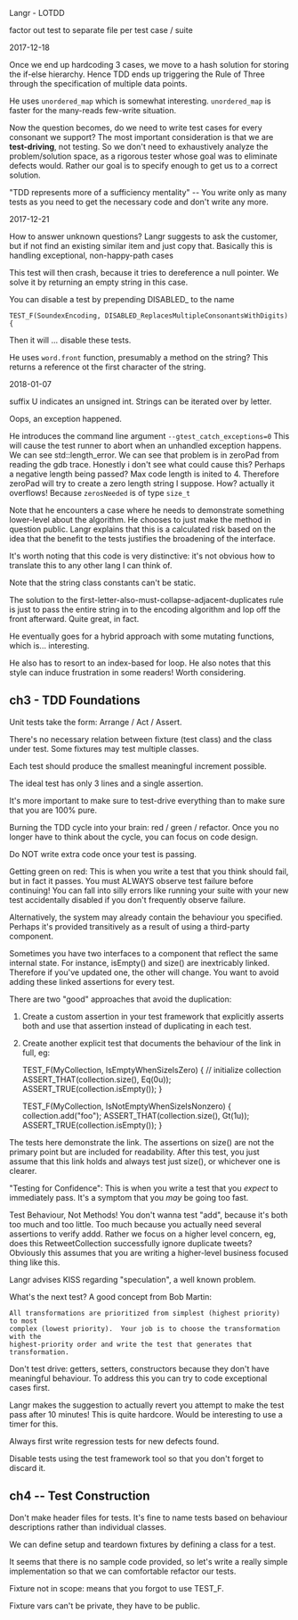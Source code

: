 Langr - LOTDD

factor out test to separate file per test case / suite

2017-12-18

Once we end up hardcoding 3 cases, we move to a hash solution for storing the
if-else hierarchy.  Hence TDD ends up triggering the Rule of Three through the
specification of multiple data points.

 He uses `unordered_map` which is somewhat interesting.
`unordered_map` is faster for the many-reads few-write situation.

Now the question becomes, do we need to write test cases for every consonant
we support?
The most important consideration is that we are **test-driving**, not testing.
So we don't need to exhaustively analyze the problem/solution space, as a 
rigorous tester whose goal was to eliminate defects would.  Rather our goal is
to specify enough to get us to a correct solution.

"TDD represents more of a sufficiency mentality" -- You write only as many tests
as you need to get the necessary code and don't write any more.


2017-12-21

How to answer unknown questions?  Langr suggests to ask the customer, but if not
find an existing similar item and just copy that.
Basically this is handling exceptional, non-happy-path cases

This test will then crash, because it tries to dereference a null pointer.
We solve it by returning an empty string in this case.

You can disable a test by prepending DISABLED_ to the name

    TEST_F(SoundexEncoding, DISABLED_ReplacesMultipleConsonantsWithDigits) {

Then it will ... disable these tests.

He uses `word.front` function, presumably a method on the string?
This returns a reference ot the first character of the string.

2018-01-07

suffix U indicates an unsigned int.
Strings can be iterated over by letter.

Oops, an exception happened.

He introduces the command line argument `--gtest_catch_exceptions=0`
This will cause the test runner to abort when an unhandled exception happens.
We can see std::length_error.
We can see that problem is in zeroPad from reading the gdb trace.
Honestly i don't see what could cause this?  Perhaps a negative length being passed?
Max code length is inited to 4.
Therefore zeroPad will try to create a zero length string I suppose.
How?
actually it overflows!  Because `zerosNeeded` is of type `size_t`

Note that he encounters a case where he needs to demonstrate something
lower-level about the algorithm.  He chooses to just make the method in question
public.  Langr explains that this is a calculated risk based on the idea that
the benefit to the tests justifies the broadening of the interface.

It's worth noting that this code is very distinctive: it's not obvious how to
translate this to any other lang I can think of.

Note that the string class constants can't be static.

The solution to the first-letter-also-must-collapse-adjacent-duplicates rule is
just to pass the entire string in to the encoding algorithm and lop off the
front afterward.  Quite great, in fact.

He eventually goes for a hybrid approach with some mutating functions, which
is... interesting.

He also has to resort to an index-based for loop.  He also notes that this style
can induce frustration in some readers!  Worth considering.


## ch3 - TDD Foundations

Unit tests take the form: Arrange / Act / Assert.

There's no necessary relation between fixture (test class) and the class under
test.  Some fixtures may test multiple classes.

Each test should produce the smallest meaningful increment possible.

The ideal test has only 3 lines and a single assertion.

It's more important to make sure to test-drive everything than to make sure that you are 100% pure.

Burning the TDD cycle into your brain: red / green / refactor.  Once you no
longer have to think about the cycle, you can focus on code design.

Do NOT write extra code once your test is passing.

Getting green on red: This is when you write a test that you think should fail,
but in fact it passes.
You must ALWAYS observe test failure before continuing!
You can fall into silly errors like running your suite with your new test
accidentally disabled if you don't frequently observe failure.

Alternatively, the system may already contain the behaviour you specified.
Perhaps it's provided transitively as a result of using a third-party component.

Sometimes you have two interfaces to a component that reflect the same internal
state.  For instance, isEmpty() and size() are inextricably linked.  Therefore
if you've updated one, the other will change.  You want to avoid adding these
linked assertions for every test.

There are two "good" approaches that avoid the duplication:

1.  Create a custom assertion in your test framework that explicitly asserts
both and use that assertion instead of duplicating in each test.

2.  Create another explicit test that documents the behaviour of the link in full, eg:

    TEST_F(MyCollection, IsEmptyWhenSizeIsZero) {
        // initialize collection
        ASSERT_THAT(collection.size(), Eq(0u));
        ASSERT_TRUE(collection.isEmpty());
    }

    TEST_F(MyCollection, IsNotEmptyWhenSizeIsNonzero) {
        collection.add("foo");
        ASSERT_THAT(collection.size(), Gt(1u));
        ASSERT_TRUE(collection.isEmpty());
    } 

The tests here demonstrate the link.  The assertions on size() are not the
primary point but are included for readability.
After this test, you just assume that this link holds and always test just
size(), or whichever one is clearer.

"Testing for Confidence": This is when you write a test that you *expect* to
immediately pass.  It's a symptom that you *may* be going too fast.


Test Behaviour, Not Methods!  You don't wanna test "add", because it's both too
much and too little. Too much because you actually need several assertions to
verify addd.  Rather we focus on a higher level concern, eg, does this
RetweetCollection successfully ignore duplicate tweets?  Obviously this assumes 
that you are writing a higher-level business focused thing like this.

Langr advises KISS regarding "speculation", a well known problem.

What's the next test?  A good concept from Bob Martin:

    All transformations are prioritized from simplest (highest priority) to most
    complex (lowest priority).  Your job is to choose the transformation with the
    highest-priority order and write the test that generates that transformation.

Don't test drive: getters, setters, constructors because they don't have
meaningful behaviour.
To address this you can try to code exceptional cases first.

Langr makes the suggestion to actually revert you attempt to make the test pass
after 10 minutes!  This is quite hardcore.  Would be interesting to use a timer
for this.

Always first write regression tests for new defects found.

Disable tests using the test framework tool so that you don't forget to discard it.

## ch4 -- Test Construction

Don't make header files for tests.
It's fine to name tests based on behaviour descriptions rather than individual
classes.

We can define setup and teardown fixtures by defining a class for a test.

It seems that there is no sample code provided, so let's write a really
simple implementation so that we can comfortable refactor our tests.

Fixture not in scope: means that you forgot to use TEST_F.

Fixture vars can't be private, they have to be public.


